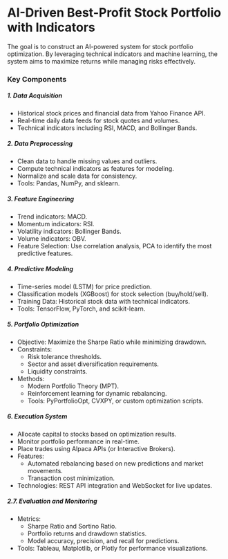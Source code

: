 # AI-Driven Best-Profit Stock Portfolio with Indicators
The goal is to construct an AI-powered system for stock portfolio optimization. By leveraging technical indicators and machine learning, the system aims to maximize returns while managing risks effectively.

###  Key Components
##### 1. Data Acquisition
* Historical stock prices and financial data from Yahoo Finance API.
* Real-time daily data feeds for stock quotes and volumes.
* Technical indicators including RSI, MACD, and Bollinger Bands.
##### 2. Data Preprocessing
* Clean data to handle missing values and outliers.
* Compute technical indicators as features for modeling.
* Normalize and scale data for consistency.
* Tools: Pandas, NumPy, and sklearn.
##### 3. Feature Engineering
* Trend indicators: MACD.
* Momentum indicators: RSI.
* Volatility indicators: Bollinger Bands.
* Volume indicators: OBV.
* Feature Selection: Use correlation analysis, PCA to identify the most predictive features.
##### 4. Predictive Modeling
* Time-series model (LSTM) for price prediction.
* Classification models (XGBoost) for stock selection (buy/hold/sell).
* Training Data: Historical stock data with technical indicators.
* Tools: TensorFlow, PyTorch, and scikit-learn.
##### 5. Portfolio Optimization
* Objective: Maximize the Sharpe Ratio while minimizing drawdown.
* Constraints:
    * Risk tolerance thresholds.
    * Sector and asset diversification requirements.
    * Liquidity constraints.
* Methods:
    * Modern Portfolio Theory (MPT).
    * Reinforcement learning for dynamic rebalancing.
    * Tools: PyPortfolioOpt, CVXPY, or custom optimization scripts.
##### 6. Execution System
* Allocate capital to stocks based on optimization results.
* Monitor portfolio performance in real-time.
* Place trades using Alpaca APIs (or Interactive Brokers).
* Features:
    * Automated rebalancing based on new predictions and market movements.
    * Transaction cost minimization.
* Technologies: REST API integration and WebSocket for live updates.
##### 2.7. Evaluation and Monitoring
* Metrics:
    * Sharpe Ratio and Sortino Ratio.
    * Portfolio returns and drawdown statistics.
    * Model accuracy, precision, and recall for predictions.
* Tools: Tableau, Matplotlib, or Plotly for performance visualizations.
